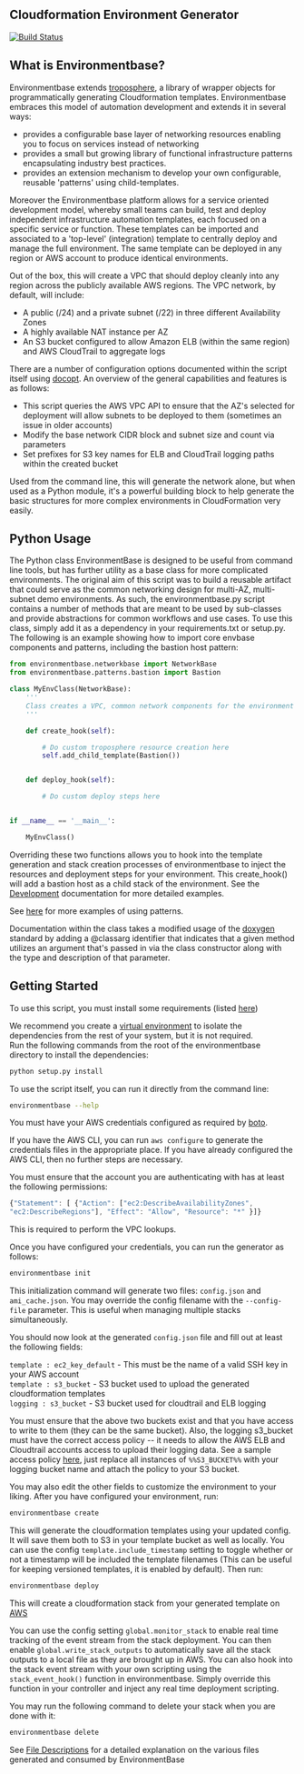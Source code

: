 ## Cloudformation Environment Generator
[![Build Status](https://ci.dualspark.com/api/badge/github.com/DualSpark/cloudformation-environmentbase/status.svg?branch=master)](https://ci.dualspark.com/github.com/DualSpark/cloudformation-environmentbase)

What is Environmentbase?
------------------

Environmentbase extends [troposphere](https://github.com/cloudtools/troposphere), a library of wrapper objects for programmatically generating Cloudformation templates. Environmentbase embraces this model of automation development and extends it in several ways:
- provides a configurable base layer of networking resources enabling you to focus on services instead of networking
- provides a small but growing library of functional infrastructure patterns encapsulating industry best practices.
- provides an extension mechanism to develop your own configurable, reusable 'patterns' using child-templates.


Moreover the Environmentbase platform allows for a service oriented development model, whereby small teams can build, test and deploy independent infrastructure automation templates, each focused on a specific service or function.  These templates can be imported and associated to a 'top-level' (integration) template to centrally deploy and manage the full environment. The same template can be deployed in any region or AWS account to produce identical environments.

Out of the box, this will create a VPC that should deploy cleanly into any region
across the publicly available AWS regions.  The VPC network, by default, will
include:

* A public (/24) and a private subnet (/22) in three different Availability Zones
* A highly available NAT instance per AZ
* An S3 bucket configured to allow Amazon ELB (within the same region) and AWS
  CloudTrail to aggregate logs

There are a number of configuration options documented within the script itself
using [docopt](http://docopt.org). An overview of the general capabilities and
features is as follows:

* This script queries the AWS VPC API to ensure that the AZ's selected for
  deployment will allow subnets to be deployed to them (sometimes an issue in
  older accounts)
* Modify the base network CIDR block and subnet size and count via parameters
* Set prefixes for S3 key names for ELB and CloudTrail logging paths within the
  created bucket

Used from the command line, this will generate the network alone, but when used
as a Python module, it's a powerful building block to help generate the basic
structures for more complex environments in CloudFormation very easily.

## Python Usage

The Python class EnvironmentBase is designed to be useful from command line
tools, but has further utility as a base class for more complicated
environments. The original aim of this script was to build a reusable artifact
that could serve as the common networking design for multi-AZ, multi-subnet
demo environments. As such, the environmentbase.py script contains a number of
methods that are meant to be used by sub-classes and provide abstractions for
common workflows and use cases. To use this class, simply add it as a dependency 
in your requirements.txt or setup.py. The following is an example showing how to
import core envbase components and patterns, including the bastion host pattern:

```python
from environmentbase.networkbase import NetworkBase
from environmentbase.patterns.bastion import Bastion

class MyEnvClass(NetworkBase):
    '''
    Class creates a VPC, common network components for the environment and a bastion host
    '''

    def create_hook(self):

        # Do custom troposphere resource creation here
        self.add_child_template(Bastion())


    def deploy_hook(self):

        # Do custom deploy steps here


if __name__ == '__main__':

    MyEnvClass()
```

Overriding these two functions allows you to hook into the template generation and stack creation processes of environmentbase to inject the resources and deployment steps for your environment. This create_hook() will add a bastion host as a child stack of the environment. See the [Development](DEVELOPMENT.md) documentation for more detailed examples.  

See [here](src/examples/) for more examples of using patterns.

Documentation within the class takes a modified usage of the
[doxygen](http://www.stack.nl/~dimitri/doxygen/manual/docblocks.html#pythonblocks)
standard by adding a @classarg identifier that indicates that a given method
utilizes an argument that's passed in via the class constructor along with the
type and description of that parameter.

## Getting Started

To use this script, you must install some requirements (listed [here](https://github.com/DualSpark/cloudformation-environmentbase/blob/master/setup.py#L65))  

We recommend you create a [virtual environment](https://virtualenv.pypa.io/en/latest/) to isolate the dependencies from the rest of your system, but it is not required.  
Run the following commands from the root of the environmentbase directory to install the dependencies:

```bash
python setup.py install
```

To use the script itself, you can run it directly from the command line:

```bash
environmentbase --help
```

You must have your AWS credentials configured as required by [boto](http://boto.readthedocs.org/en/latest/boto_config_tut.html).

If you have the AWS CLI, you can run `aws configure` to generate the credentials files in the appropriate place. If you have already configured the AWS CLI, then no further steps are necessary. 

You must ensure that the account you are authenticating with has at least the following permissions:

```javascript
{"Statement": [ {"Action": ["ec2:DescribeAvailabilityZones",
"ec2:DescribeRegions"], "Effect": "Allow", "Resource": "*" }]}
```

This is required to perform the VPC lookups. 

Once you have configured your credentials, you can run the generator as follows:

```bash
environmentbase init
```

This initialization command will generate two files: `config.json` and `ami_cache.json`. You may override the config filename with the `--config-file` parameter. This is useful when managing multiple stacks simultaneously.

You should now look at the generated `config.json` file and fill out at least the following fields:

`template : ec2_key_default` - This must be the name of a valid SSH key in your AWS account  
`template : s3_bucket` - S3 bucket used to upload the generated cloudformation templates  
`logging : s3_bucket` - S3 bucket used for cloudtrail and ELB logging  

You must ensure that the above two buckets exist and that you have access to write to them (they can be the same bucket). Also, the logging s3_bucket must have the correct access policy -- it needs to allow the AWS ELB and Cloudtrail accounts access to upload their logging data. See a sample access policy [here](src/environmentbase/data/logging_bucket_policy.json), just replace all instances of `%%S3_BUCKET%%` with your logging bucket name and attach the policy to your S3 bucket.

You may also edit the other fields to customize the environment to your liking. After you have configured your environment, run:

```bash
environmentbase create
```

This will generate the cloudformation templates using your updated config. It will save them both to S3 in your template bucket as well as locally. You can use the config `template.include_timestamp` setting to toggle whether or not a timestamp will be included the template filenames (This can be useful for keeping versioned templates, it is enabled by default). Then run:

```bash
environmentbase deploy
```

This will create a cloudformation stack from your generated template on [AWS](https://console.aws.amazon.com/cloudformation/)

You can use the config setting `global.monitor_stack` to enable real time tracking of the event stream from the stack deployment. You can then enable `global.write_stack_outputs` to automatically save all the stack outputs to a local file as they are brought up in AWS. You can also hook into the stack event stream with your own scripting using the `stack_event_hook()` function in environmentbase. Simply override this function in your controller and inject any real time deployment scripting. 

You may run the following command to delete your stack when you are done with it:

```bash
environmentbase delete
```

See [File Descriptions](FILE_DESCRIPTIONS.md) for a detailed explanation on the various files generated and consumed by EnvironmentBase

